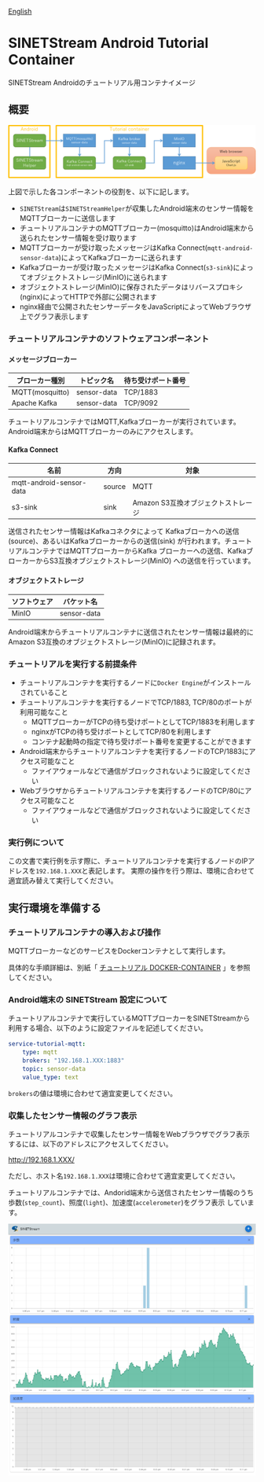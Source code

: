 <!--
Copyright (C) 2021 National Institute of Informatics

Licensed to the Apache Software Foundation (ASF) under one
or more contributor license agreements.  See the NOTICE file
distributed with this work for additional information
regarding copyright ownership.  The ASF licenses this file
to you under the Apache License, Version 2.0 (the
"License"); you may not use this file except in compliance
with the License.  You may obtain a copy of the License at

  http://www.apache.org/licenses/LICENSE-2.0

Unless required by applicable law or agreed to in writing,
software distributed under the License is distributed on an
"AS IS" BASIS, WITHOUT WARRANTIES OR CONDITIONS OF ANY
KIND, either express or implied.  See the License for the
specific language governing permissions and limitations
under the License.
-->

[English](https://translate.google.com/translate?hl=en&sl=ja&tl=en&u=https://nii-gakunin-cloud.github.io/sinetstream/docs/tutorial-android/sinetstreamhelper-tutorial-container/README.html "google translate")

# SINETStream Android Tutorial Container

SINETStream Androidのチュートリアル用コンテナイメージ

## 概要

![構成](doc/tutorial-001.png)

上図で示した各コンポーネントの役割を、以下に記します。

* `SINETStream`は`SINETStreamHelper`が収集したAndroid端末のセンサー情報をMQTTブローカーに送信します
* チュートリアルコンテナのMQTTブローカー(mosquitto)はAndroid端末から送られたセンサー情報を受け取ります
* MQTTブローカーが受け取ったメッセージはKafka Connect(`mqtt-android-sensor-data`)によってKafkaブローカーに送られます
* Kafkaブローカーが受け取ったメッセージはKafka Connect(`s3-sink`)によってオブジェクトストレージ(MinIO)に送られます
* オブジェクトストレージ(MinIO)に保存されたデータはリバースプロキシ(nginx)によってHTTPで外部に公開されます
* nginx経由で公開されたセンサーデータをJavaScriptによってWebブラウザ上でグラフ表示します

### チュートリアルコンテナのソフトウェアコンポーネント

#### メッセージブローカー

| ブローカー種別 | トピック名 | 待ち受けポート番号 |
|---|---|---|
| MQTT(mosquitto) | sensor-data | TCP/1883 |
| Apache Kafka | sensor-data | TCP/9092 |

チュートリアルコンテナではMQTT,Kafkaブローカーが実行されています。Android端末からはMQTTブローカーのみにアクセスします。

#### Kafka Connect

| 名前 | 方向 | 対象 |
|---|---|---|
| mqtt-android-sensor-data | source | MQTT |
| s3-sink | sink | Amazon S3互換オブジェクトストレージ |

送信されたセンサー情報はKafkaコネクタによって
Kafkaブローカへの送信(source)、あるいはKafkaブローカーからの送信(sink)
が行われます。チュートリアルコンテナではMQTTブローカーからKafka
ブローカーへの送信、KafkaブローカーからS3互換オブジェクトストレージ(MinIO)
への送信を行っています。

#### オブジェクトストレージ

| ソフトウェア | バケット名 |
|---|---|
| MinIO | sensor-data |

Android端末からチュートリアルコンテナに送信されたセンサー情報は最終的にAmazon S3互換のオブジェクトストレージ(MinIO)に記録されます。


### チュートリアルを実行する前提条件

* チュートリアルコンテナを実行するノードに`Docker Engine`がインストールされていること
* チュートリアルコンテナを実行するノードでTCP/1883, TCP/80のポートが利用可能なこと
    - MQTTブローカーがTCPの待ち受けポートとしてTCP/1883を利用します
    - nginxがTCPの待ち受けポートとしてTCP/80を利用します
    - コンテナ起動時の指定で待ち受けポート番号を変更することができます
* Android端末からチュートリアルコンテナを実行するノードのTCP/1883にアクセス可能なこと
    - ファイアウォールなどで通信がブロックされないように設定してください
* Webブラウザからチュートリアルコンテナを実行するノードのTCP/80にアクセス可能なこと
    - ファイアウォールなどで通信がブロックされないように設定してください

### 実行例について

この文書で実行例を示す際に、チュートリアルコンテナを実行するノードのIPアドレスを`192.168.1.XXX`と表記します。
実際の操作を行う際は、環境に合わせて適宜読み替えて実行してください。

## 実行環境を準備する

### チュートリアルコンテナの導入および操作

MQTTブローカーなどのサービスをDockerコンテナとして実行します。

具体的な手順詳細は、別紙「
[チュートリアル DOCKER-CONTAINER](TUTORIAL-docker-container.md)
」を参照してください。

### Android端末の SINETStream 設定について

チュートリアルコンテナで実行しているMQTTブローカーをSINETStreamから利用する場合、以下のように設定ファイルを記述してください。

```yaml
service-tutorial-mqtt:
    type: mqtt
    brokers: "192.168.1.XXX:1883"
    topic: sensor-data
    value_type: text
```

`brokers`の値は環境に合わせて適宜変更してください。

### 収集したセンサー情報のグラフ表示

チュートリアルコンテナで収集したセンサー情報をWebブラウザでグラフ表示するには、以下のアドレスにアクセスしてください。

http://192.168.1.XXX/

ただし、ホスト名`192.168.1.XXX`は環境に合わせて適宜変更してください。

チュートリアルコンテナでは、Andorid端末から送信されたセンサー情報のうち歩数(`step_count`)、照度(`light`)、加速度(`accelerometer`)をグラフ表示
しています。

![グラフ例](doc/chart-001.png)

